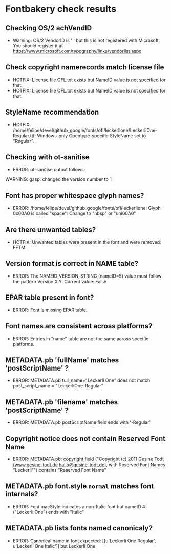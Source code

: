 # Fontbakery check results
## Checking OS/2 achVendID
* Warning: OS/2 VendorID is '    ' but this is not registered with Microsoft. You should register it at https://www.microsoft.com/typography/links/vendorlist.aspx

## Check copyright namerecords match license file
* HOTFIX: License file OFL.txt exists but NameID value is not specified for that.
* HOTFIX: License file OFL.txt exists but NameID value is not specified for that.

## StyleName recommendation
* HOTFIX: /home/felipe/devel/github_google/fonts/ofl/leckerlione/LeckerliOne-Regular.ttf: Windows-only Opentype-specific StyleName set to "Regular".

## Checking with ot-sanitise
* ERROR: ot-sanitise output follows:

WARNING: gasp: changed the version number to 1



## Font has **proper** whitespace glyph names?
* ERROR: /home/felipe/devel/github_google/fonts/ofl/leckerlione: Glyph 0x00A0 is called "space": Change to "nbsp" or "uni00A0"

## Are there unwanted tables?
* HOTFIX: Unwanted tables were present in the font and were removed: FFTM

## Version format is correct in NAME table?
* ERROR: The NAMEID_VERSION_STRING (nameID=5) value must follow the pattern Version X.Y. Current value: False

## EPAR table present in font?
* ERROR: Font is missing EPAR table.

## Font names are consistent across platforms?
* ERROR: Entries in "name" table are not the same across specific platforms.

## METADATA.pb 'fullName' matches 'postScriptName' ?
* ERROR: METADATA.pb full_name="Leckerli One" does not match post_script_name = "LeckerliOne-Regular"

## METADATA.pb 'filename' matches 'postScriptName' ?
* ERROR: METADATA.pb postScriptName field ends with '-Regular'

## Copyright notice does not contain Reserved Font Name
* ERROR: METADATA.pb: copyright field ("Copyright (c) 2011 Gesine Todt (www.gesine-todt.de hallo@gesine-todt.de), with Reserved Font Names "Leckerli"") contains "Reserved Font Name"

## METADATA.pb font.style `normal` matches font internals?
* ERROR: Font macStyle indicates a non-Italic font but nameID 4 ("Leckerli One") ends with "Italic"

## METADATA.pb lists fonts named canonicaly?
* ERROR: Canonical name in font expected: [[u'Leckerli One Regular', u'Leckerli One Italic']] but Leckerli One

